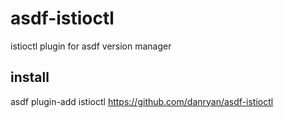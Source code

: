 # asdf-istioctl

istioctl plugin for asdf version manager

## install

asdf plugin-add istioctl https://github.com/danryan/asdf-istioctl
